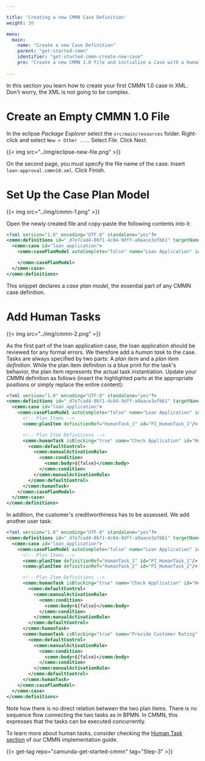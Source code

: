 ```yaml
---

title: 'Creating a new CMMN Case Definition'
weight: 30

menu:
  main:
    name: "Create a new Case Definition"
    parent: "get-started-cmmn"
    identifier: "get-started-cmmn-create-new-case"
    pre: "Create a new CMMN 1.0 file and initialize a Case with a Human Task."
    
---
```


In this section you learn how to create your first CMMN 1.0 case in XML. Don't worry, the XML is not going to be complex.


# Create an Empty CMMN 1.0 File
  
In the eclipse *Package Explorer* select the `src/main/resources` folder. Right-click and select `New > Other ...`. Select *File*. Click Next.

{{< img src="../img/eclipse-new-file.png" >}}
    
On the second page, you must specify the file name of the case. Insert `loan-approval.cmmn10.xml`. Click Finish.
      
# Set Up the Case Plan Model

{{< img src="../img/cmmn-1.png" >}}

Open the newly created file and copy-paste the following contents into it:

```xml
<?xml version="1.0" encoding="UTF-8" standalone="yes"?>
<cmmn:definitions id="_d7e7cad4-86f1-4c04-9dff-a9aace3afb61" targetNamespace="http://cmmn.org" xmlns:cmmn="http://www.omg.org/spec/CMMN/20131201/MODEL" xmlns:xsi="http://www.w3.org/2001/XMLSchema-instance" xmlns:camunda="http://camunda.org/schema/1.0/cmmn">
  <cmmn:case id="loan_application">
    <cmmn:casePlanModel autoComplete="false" name="Loan Application" id="CasePlanModel">

    </cmmn:casePlanModel>
  </cmmn:case>
</cmmn:definitions>
```

This snippet declares a *case plan model*, the essential part of any CMMN case definition.


# Add Human Tasks

{{< img src="../img/cmmn-2.png" >}}

As the first part of the loan application case, the loan application should be reviewed for any formal errors. We therefore add a *human task* to the case. Tasks are always specified by two parts: A *plan item* and a *plan item definition*. While the plan item definition is a blue print for the task's behavior, the plan item represents the actual task instantiation. Update your CMMN definition as follows (insert the highlighted parts at the appropriate positions or simply replace the entire content):

```xml
<?xml version="1.0" encoding="UTF-8" standalone="yes"?>
<cmmn:definitions id="_d7e7cad4-86f1-4c04-9dff-a9aace3afb61" targetNamespace="http://cmmn.org" xmlns:cmmn="http://www.omg.org/spec/CMMN/20131201/MODEL" xmlns:xsi="http://www.w3.org/2001/XMLSchema-instance" xmlns:camunda="http://camunda.org/schema/1.0/cmmn">
  <cmmn:case id="loan_application">
    <cmmn:casePlanModel autoComplete="false" name="Loan Application" id="CasePlanModel">
      <!-- Plan Items -->
      <cmmn:planItem definitionRef="HumanTask_1" id="PI_HumanTask_1"/>

      <!-- Plan Item Definitions -->
      <cmmn:humanTask isBlocking="true" name="Check Application" id="HumanTask_1" camunda:assignee="demo">
        <cmmn:defaultControl>
          <cmmn:manualActivationRule>
            <cmmn:condition>
              <cmmn:body>${false}</cmmn:body>
            </cmmn:condition>
          </cmmn:manualActivationRule>
        </cmmn:defaultControl>
      </cmmn:humanTask>
    </cmmn:casePlanModel>
  </cmmn:case>
</cmmn:definitions>
```

In addition, the customer's creditworthiness has to be assessed. We add another user task:

```xml
<?xml version="1.0" encoding="UTF-8" standalone="yes"?>
<cmmn:definitions id="_d7e7cad4-86f1-4c04-9dff-a9aace3afb61" targetNamespace="http://cmmn.org" xmlns:cmmn="http://www.omg.org/spec/CMMN/20131201/MODEL" xmlns:xsi="http://www.w3.org/2001/XMLSchema-instance" xmlns:camunda="http://camunda.org/schema/1.0/cmmn">
  <cmmn:case id="loan_application">
    <cmmn:casePlanModel autoComplete="false" name="Loan Application" id="CasePlanModel">
      <!-- Plan Items -->
      <cmmn:planItem definitionRef="HumanTask_1" id="PI_HumanTask_1"/>
      <cmmn:planItem definitionRef="HumanTask_2" id="PI_HumanTask_2"/>

      <!-- Plan Item Definitions -->
      <cmmn:humanTask isBlocking="true" name="Check Application" id="HumanTask_1" camunda:assignee="demo">
        <cmmn:defaultControl>
          <cmmn:manualActivationRule>
            <cmmn:condition>
              <cmmn:body>${false}</cmmn:body>
            </cmmn:condition>
          </cmmn:manualActivationRule>
        </cmmn:defaultControl>
      </cmmn:humanTask>
      <cmmn:humanTask isBlocking="true" name="Provide Customer Rating" id="HumanTask_2" camunda:assignee="demo">
        <cmmn:defaultControl>
          <cmmn:manualActivationRule>
            <cmmn:condition>
              <cmmn:body>${false}</cmmn:body>
            </cmmn:condition>
          </cmmn:manualActivationRule>
        </cmmn:defaultControl>
      </cmmn:humanTask>
    </cmmn:casePlanModel>
  </cmmn:case>
</cmmn:definitions>
```

Note how there is no direct relation between the two plan items. There is no sequence flow connecting the two tasks as in BPMN. In CMMN, this expresses that the tasks can be executed concurrently.
  
To learn more about human tasks, consider checking the [Human Task section](/manual/master/reference/cmmn10/tasks/human-task) of our CMMN implementation guide.
  
{{< get-tag repo="camunda-get-started-cmmn" tag="Step-3" >}}

